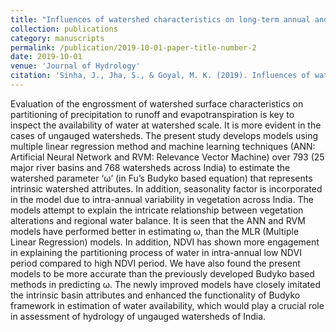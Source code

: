 ```yaml
---
title: "Influences of watershed characteristics on long-term annual and intra-annual water balances over India"
collection: publications
category: manuscripts
permalink: /publication/2019-10-01-paper-title-number-2
date: 2019-10-01
venue: 'Journal of Hydrology'
citation: 'Sinha, J., Jha, S., & Goyal, M. K. (2019). Influences of watershed characteristics on long-term annual and intra-annual water balances over India. Journal of Hydrology, 577, 123970.'
---
```


Evaluation of the engrossment of watershed surface characteristics on partitioning of precipitation to runoff and evapotranspiration is key to inspect the availability of water at watershed scale. It is more evident in the cases of ungauged watersheds. The present study develops models using multiple linear regression method and machine learning techniques (ANN: Artificial Neural Network and RVM: Relevance Vector Machine) over 793 (25 major river basins and 768 watersheds across India) to estimate the watershed parameter ‘ω’ (in Fu’s Budyko based equation) that represents intrinsic watershed attributes. In addition, seasonality factor is incorporated in the model due to intra-annual variability in vegetation across India. The models attempt to explain the intricate relationship between vegetation alterations and regional water balance. It is seen that the ANN and RVM models have performed better in estimating ω, than the MLR (Multiple Linear Regression) models. In addition, NDVI has shown more engagement in explaining the partitioning process of water in intra-annual low NDVI period compared to high NDVI period. We have also found the present models to be more accurate than the previously developed Budyko based methods in predicting ω. The newly improved models have closely imitated the intrinsic basin attributes and enhanced the functionality of Budyko framework in estimation of water availability, which would play a crucial role in assessment of hydrology of ungauged watersheds of India.
